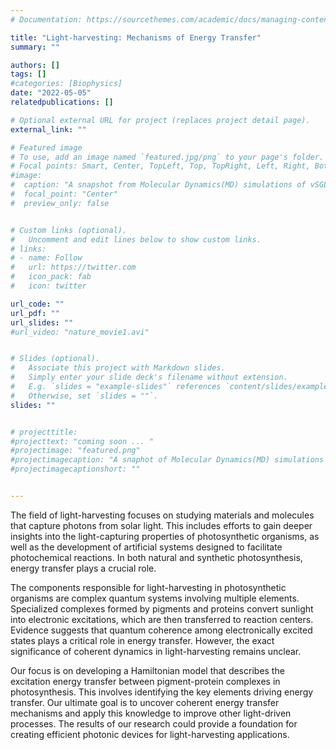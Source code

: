 ```yaml
---
# Documentation: https://sourcethemes.com/academic/docs/managing-content/

title: "Light-harvesting: Mechanisms of Energy Transfer"
summary: ""

authors: []
tags: []
#categories: [Biophysics]
date: "2022-05-05" 
relatedpublications: []

# Optional external URL for project (replaces project detail page).
external_link: ""

# Featured image
# To use, add an image named `featured.jpg/png` to your page's folder.
# Focal points: Smart, Center, TopLeft, Top, TopRight, Left, Right, BottomLeft, Bottom, BottomRight.
#image: 
#  caption: "A snapshot from Molecular Dynamics(MD) simulations of vSGLT"
#  focal_point: "Center"
#  preview_only: false


# Custom links (optional).
#   Uncomment and edit lines below to show custom links.
# links:
# - name: Follow
#   url: https://twitter.com
#   icon_pack: fab
#   icon: twitter

url_code: ""
url_pdf: ""
url_slides: ""
#url_video: "nature_movie1.avi"


# Slides (optional).
#   Associate this project with Markdown slides.
#   Simply enter your slide deck's filename without extension.
#   E.g. `slides = "example-slides"` references `content/slides/example-slides.md`.
#   Otherwise, set `slides = ""`.
slides: ""


# projecttitle: 
#projecttext: "coming soon ... "
#projectimage: "featured.png"
#projectimagecaption: "A snaphot of Molecular Dynamics(MD) simulations of vSGLT"
#projectimagecaptionshort: ""


---
```

The field of light-harvesting focuses on studying materials and molecules that capture photons from solar light. This includes efforts to gain deeper insights into the light-capturing properties of photosynthetic organisms, as well as the development of artificial systems designed to facilitate photochemical reactions. In both natural and synthetic photosynthesis, energy transfer plays a crucial role.

The components responsible for light-harvesting in photosynthetic organisms are complex quantum systems involving multiple elements. Specialized complexes formed by pigments and proteins convert sunlight into electronic excitations, which are then transferred to reaction centers. Evidence suggests that quantum coherence among electronically excited states plays a critical role in energy transfer. However, the exact significance of coherent dynamics in light-harvesting remains unclear.

Our focus is on developing a Hamiltonian model that describes the excitation energy transfer between pigment-protein complexes in photosynthesis. This involves identifying the key elements driving energy transfer. Our ultimate goal is to uncover coherent energy transfer mechanisms and apply this knowledge to improve other light-driven processes. The results of our research could provide a foundation for creating efficient photonic devices for light-harvesting applications.

